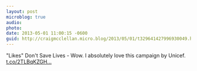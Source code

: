 ```yaml
---
layout: post
microblog: true
audio: 
photo: 
date: 2013-05-01 11:00:15 -0600
guid: http://craigmcclellan.micro.blog/2013/05/01/t329641427996930049.html
---
```

"Likes" Don't Save Lives - Wow. I absolutely love this campaign by Unicef. [t.co/2TLBqKZGH...](http://t.co/2TLBqKZGHY)
